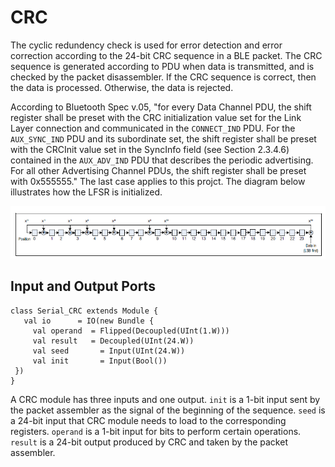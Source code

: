 ﻿# CRC
The cyclic redundency check is used for error detection and error correction according to the 24-bit CRC sequence in a BLE packet. The CRC sequence is generated according to PDU when data is transmitted, and is checked by the packet disassembler. If the CRC sequence is correct, then the data is processed. Otherwise, the data is rejected.

According to Bluetooth Spec v.05, "for every Data Channel PDU, the shift register shall be preset with the CRC initialization value set for the Link Layer connection and communicated in the `CONNECT_IND` PDU. For the `AUX_SYNC_IND` PDU and its subordinate set, the shift register shall be preset with the CRCInit value set in the SyncInfo field (see Section 2.3.4.6) contained in the `AUX_ADV_IND` PDU that describes the periodic advertising. For all other Advertising Channel PDUs, the shift register shall be preset with 0x555555." The last case applies to this projct. The diagram below illustrates how the LFSR is initialized.

![blockDiagram](image/lfsr_crc.png) 
 
 ## Input and Output Ports
 ```
class Serial_CRC extends Module {
    val io      = IO(new Bundle {
      val operand  = Flipped(Decoupled(UInt(1.W)))
      val result   = Decoupled(UInt(24.W))
      val seed       = Input(UInt(24.W))
      val init       = Input(Bool())        
  })
}
 ```
A CRC module has three inputs and one output. `init` is a 1-bit input sent by the packet assembler as the signal of the beginning of the sequence. `seed` is a 24-bit input that CRC module needs to load to the corresponding registers. `operand` is a 1-bit input for bits to perform certain operations. `result` is a 24-bit output produced by CRC and taken by the packet assembler.  
